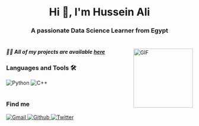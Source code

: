 <h1 align="center">Hi 👋, I'm Hussein Ali</h1>
<h3 align="center">A passionate Data Science Learner from Egypt</h3>

#

<img align="right" alt="GIF" height="160px" src="https://media.giphy.com/media/du3J3cXyzhj75IOgvA/giphy.gif" />
<h5 align="Left">👨‍💻 All of my projects are available <a href="https://github.com/HusseinAliOfficial?tab=repositories">here</a></h5>

### Languages and Tools 🛠 
![Python](https://img.shields.io/badge/-Python-000?&logo=Python)
![C++](https://img.shields.io/badge/-C++-000?&logo=c%2b%2b&logoColor=00599C)

#
### Find me
<p>
  <a href="mailto:hussein.ali.mabrouk.abotalb@gmail.com">
    <img alt="Gmail" src="https://img.shields.io/badge/Gmail-%23BB001B.svg?&style=for-the-badge&logo=Gmail&logoColor=white" />
  </a>
  <a href="https://github.com/HusseinAliOfficial">
    <img alt="Github" src="https://img.shields.io/badge/GitHub-%2312100E.svg?&style=for-the-badge&logo=Github&logoColor=white" />
  </a>
  <a href="https://twitter.com/HusseinAli404">
    <img alt="Twitter" src="https://img.shields.io/badge/twitter-%231DA1F2.svg?&style=for-the-badge&logo=twitter&logoColor=white" />
  </a>
</p>
